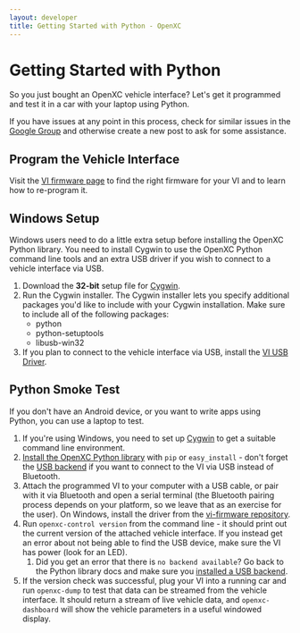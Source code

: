 ```yaml
---
layout: developer
title: Getting Started with Python - OpenXC
---
```


<div class="page-header">
    <h1>Getting Started with Python</h1>
</div>

So you just bought an OpenXC vehicle interface? Let's get it programmed and
test it in a car with your laptop using Python.

If you have issues at any point in this process, check for similar issues in the
[Google Group](http://groups.google.com/group/openxc) and otherwise create a new
post to ask for some assistance.

## Program the Vehicle Interface

Visit the [VI firmware page](/vehicle-interface/firmware.html) to find the
right firmware for your VI and to learn how to re-program it.

<h2 id="cygwin">Windows Setup</h2>

Windows users need to do a little extra setup before installing the OpenXC
Python library. You need to install Cygwin to use the OpenXC Python command line
tools and an extra USB driver if you wish to connect to a vehicle interface via
USB.

<ol>
    <li>Download the <strong>32-bit</strong> setup file for <a href=http://www.cygwin.com>Cygwin</a>.</li>
    <li>Run the Cygwin installer. The Cygwin installer lets you specify additional packages you'd like to include with your
        Cygwin installation. Make sure to include all of the following packages:
        <ul>
            <li>python</li>
            <li>python-setuptools</li>
            <li>libusb-win32</li>
        </ul>
    </li>
    <li>If you plan to connect to the vehicle interface via USB, install the
      <a href="https://github.com/openxc/vi-windows-driver">
      VI USB Driver</a>.
</ol>

## Python Smoke Test

If you don't have an Android device, or you want to write apps using Python, you
can use a laptop to test.

1. If you're using Windows, you need to set up [Cygwin](#cygwin) to get a
   suitable command line environment.
1. [Install the OpenXC Python
   library](http://python.openxcplatform.com/#installation) with `pip` or
   `easy_install` - don't forget the
   [USB backend](http://python.openxcplatform.com/en/latest/#usb) if you want to
   connect to the VI via USB instead of Bluetooth.
1. Attach the programmed VI to your computer with a USB cable, or pair with it
   via Bluetooth and open a serial terminal (the Bluetooth pairing process
   depends on your platform, so we leave that as an exercise for the user). On
   Windows, install the driver from the [vi-firmware
   repository](https://github.com/openxc/vi-windows-driver).
1. Run `openxc-control version` from the command line - it should print out the
   current version of the attached vehicle interface. If you instead get an
   error about not being able to find the USB device, make sure the VI has
   power (look for an LED).
   1. Did you get an error that there is `no backend available`? Go back to the
      Python library docs and make sure you [installed a USB
      backend](http://python.openxcplatform.com/#usb).
1. If the version check was successful, plug your VI into a running car and run
   `openxc-dump` to test that data can be streamed from the vehicle interface.
   It should return a stream of live vehicle data, and `openxc-dashboard` will
   show the vehicle parameters in a useful windowed display.

